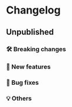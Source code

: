 # Changelog

## Unpublished

### 🛠 Breaking changes

### 🎉 New features

### 🐛 Bug fixes

### 💡 Others
